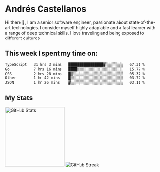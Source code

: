 # Andrés Castellanos

Hi there 👋, I am a senior software engineer, passionate about state-of-the-art technologies. I consider myself highly adaptable and a fast learner with a range of deep technical skills. I love traveling and being exposed to different cultures.

## This week I spent my time on:

<!--START_SECTION:waka-->

```txt
TypeScript   31 hrs 3 mins   ████████████████▓░░░░░░░░   67.31 %
Go           7 hrs 16 mins   ████░░░░░░░░░░░░░░░░░░░░░   15.77 %
CSS          2 hrs 28 mins   █▒░░░░░░░░░░░░░░░░░░░░░░░   05.37 %
Other        1 hr 42 mins    █░░░░░░░░░░░░░░░░░░░░░░░░   03.72 %
JSON         1 hr 26 mins    ▓░░░░░░░░░░░░░░░░░░░░░░░░   03.11 %
```

<!--END_SECTION:waka-->

## My Stats

<img height="195" src="https://github-readme-stats.vercel.app/api?username=andrescv&show_icons=true&theme=onedark&hide_border=true&card_width=495" alt="GitHub Stats" />

<img src="https://streak-stats.demolab.com?user=andrescv&theme=one-dark-pro&hide_border=true" alt="GitHub Streak" />

